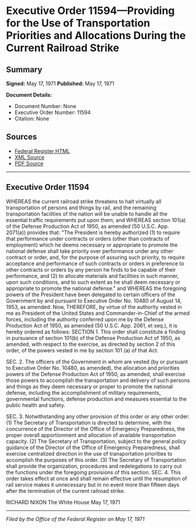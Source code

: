 # Executive Order 11594—Providing for the Use of Transportation Priorities and Allocations During the Current Railroad Strike

## Summary

**Signed:** May 17, 1971
**Published:** May 17, 1971

**Document Details:**
- Document Number: None
- Executive Order Number: 11594
- Citation: None

## Sources
- [Federal Register HTML](https://www.presidency.ucsb.edu/documents/executive-order-11594-providing-for-the-use-transportation-priorities-and-allocations)
- [XML Source](None)
- [PDF Source](None)

---

## Executive Order 11594

WHEREAS the current railroad strike threatens to halt virtually all transportation of persons and things by rail, and the remaining transportation facilities of the nation will be unable to handle all the essential traffic requirements put upon them; and
WHEREAS section 101(a) of the Defense Production Act of 1950, as amended (50 U.S.C. App. 2071(a)) provides that:
"The President is hereby authorized (1) to require that performance under contracts or orders (other than contracts of employment) which he deems necessary or appropriate to promote the national defense shall take priority over performance under any other contract or order, and, for the purpose of assuring such priority, to require acceptance and performance of such contracts or orders in preference to other contracts or orders by any person he finds to be capable of their performance, and (2) to allocate materials and facilities in such manner, upon such conditions, and to such extent as he shall deem necessary or appropriate to promote the national defense."
and
WHEREAS the foregoing powers of the President have been delegated to certain officers of the Government by and pursuant to Executive Order No. 10480 of August 14, 1953, as amended:
Now, THEREFORE, by virtue of the authority vested in me as President of the United States and Commander-in-Chief of the armed forces, including the authority conferred upon me by the Defense Production Act of 1950, as amended (50 U.S.C. App. 2061, et seq.), it is hereby ordered as follows:
SECTION 1. This order shall constitute a finding in pursuance of section 101(b) of the Defense Production Act of 1950, as amended, with respect to the exercise, as directed by section 2 of this order, of the powers vested in me by section 101 (a) of that Act.

SEC. 2. The officers of the Government in whom are vested (by or pursuant to Executive Order No. 10480, as amended), the allocation and priorities powers of the Defense Production Act of 1950, as amended, shall exercise those powers to accomplish the transportation and delivery of such persons and things as they deem necessary or proper to promote the national defense, including the accomplishment of military requirements, governmental functions, defense production and measures essential to the public health and safety.

SEC. 3. Notwithstanding any other provision of this order or any other order:
    (1) The Secretary of Transportation is directed to determine, with the concurrence of the Director of the Office of Emergency Preparedness, the proper overall apportionment and allocation of available transportation capacity.
    (2) The Secretary of Transportation, subject to the general policy guidance of the Director of the Office of Emergency Preparedness, shall exercise centralized direction in the use of transportation priorities to accomplish the purposes of this order.
    (3) The Secretary of Transportation shall provide the organization, procedures and redelegations to carry out the functions under the foregoing provisions of this section.
SEC. 4. This order takes effect at once and shall remain effective until the resumption of rail service makes it unnecessary but in no event more than fifteen days after the termination of the current railroad strike.

RICHARD NIXON
The White House
May 17, 1971

---

*Filed by the Office of the Federal Register on May 17, 1971*

